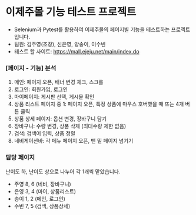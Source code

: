 # 이제주몰 기능 테스트 프로젝트
- Selenium과 Pytest를 활용하여 이제주몰의 페이지별 기능을 테스트하는 프로젝트입니다.
- 팀원: 김주영(조장), 신은영, 양송이, 이수빈
- 테스트 할 사이트: <https://mall.ejeju.net/main/index.do>

### [페이지 - 기능] 분석
1. 메인: 페이지 오픈, 배너 변경 체크, 스크롤
2. 로그인: 회원가입, 로그인
3. 마이페이지: 게시판 선택, 게시물 확인
4. 상품 리스트 페이지 중 1: 페이지 오픈, 특정 상품에 마우스 호버했을 때 뜨는 4개 버튼 클릭
5. 상품 상세 페이지: 옵션 변경, 장바구니 담기
6. 장바구니: 수량 변경, 상품 삭제 (최대수량 제한 없음)
7. 검색: 검색어 입력, 상품 정렬
8. 네비게이션바: 각 메뉴 페이지 오픈, 맨 밑 페이지 넘기기

### 담당 페이지
난이도 하, 난이도 상으로 나누어 각 1개씩 맡았습니다.
- 주영 8, 6 (네비, 장바구니)
- 은영 3, 4 (마이, 상품리스트)
- 송이 1, 2 (메인, 로그인)
- 수빈 7, 5 (검색, 상품상세)
